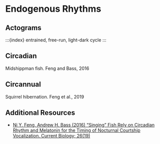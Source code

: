 # Endogenous Rhythms

## Actograms

:::{index} entrained, free-run, light-dark cycle
:::


## Circadian

Midshippman fish. Feng and Bass, 2016

## Circannual

Squirrel hibernation. Feng et al., 2019

## Additional Resources

- [Ni Y. Feng, Andrew H. Bass (2016) “Singing” Fish Rely on Circadian Rhythm and Melatonin for the Timing of Nocturnal Courtship Vocalization. Current Biology; 26(19)](https://doi.org/10.1016/j.cub.2016.07.079)